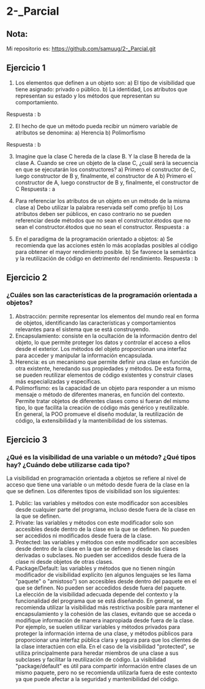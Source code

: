 # 2-_Parcial

## Nota:
Mi repositorio es: https://github.com/samuug/2-_Parcial.git


## Ejercicio 1

1) Los elementos que definen a un objeto son:
  a) El tipo de visibilidad que tiene asignado: privado o público.
  b) La identidad, Los atributos que representan su estado y los métodos que representan su
  comportamiento.

  Respuesta : b

2) El hecho de que un método pueda recibir un número variable de atributos se denomina:
  a) Herencia
  b) Polimorfismo

  Respuesta : b

3) Imagine que la clase C hereda de la clase B. Y la clase B hereda de la clase A. Cuando se cree
  un objeto de la clase C, ¿cuál será la secuencia en que se ejecutarán los constructores?
  a) Primero el constructor de C, luego constructor de B y, finalmente, el constructor de A
  b) Primero el constructor de A, luego constructor de B y, finalmente, el constructor de C
  Respuesta : a

4) Para referenciar los atributos de un objeto en un método de la misma clase
  a) Debo utilizar la palabra reservada self como prefijo
  b) Los atributos deben ser públicos, en caso contrario no se pueden referenciar desde
  métodos que no sean el constructor.étodos que no sean el constructor.étodos que no
  sean el constructor.
  Respuesta : a

5) En el paradigma de la programación orientado a objetos:
  a) Se recomienda que las acciones estén lo más acopladas posibles al código para
  obtener el mayor rendimiento posible.
  b) Se favorece la semántica y la reutilización de código en detrimento del rendimiento.
  Respuesta : b
 
## Ejercicio 2
### ¿Cuáles son las características de la programación orientada a objetos?  
1.	Abstracción: permite representar los elementos del mundo real en forma de objetos, identificando las características y comportamientos relevantes para el sistema que se está construyendo.  
2.	Encapsulamiento: consiste en la ocultación de la información dentro del objeto, lo que permite proteger los datos y controlar el acceso a ellos desde el exterior. Los métodos del objeto proporcionan una interfaz para acceder y manipular la información encapsulada.  
3.	Herencia: es un mecanismo que permite definir una clase en función de otra existente, heredando sus propiedades y métodos. De esta forma, se pueden reutilizar elementos de código existentes y construir clases más especializadas y específicas.  
4.	Polimorfismo: es la capacidad de un objeto para responder a un mismo mensaje o método de diferentes maneras, en función del contexto. Permite tratar objetos de diferentes clases como si fueran del mismo tipo, lo que facilita la creación de código más genérico y reutilizable.  
En general, la POO promueve el diseño modular, la reutilización de código, la extensibilidad y la mantenibilidad de los sistemas.  

## Ejercicio 3
### ¿Qué es la visibilidad de una variable o un método? ¿Qué tipos hay? ¿Cuándo debe utilizarse cada tipo?
La visibilidad en programación orientada a objetos se refiere al nivel de acceso que tiene una variable o un método desde fuera de la clase en la que se definen. Los diferentes tipos de visibilidad son los siguientes:  
1.	Public: las variables y métodos con este modificador son accesibles desde cualquier parte del programa, incluso desde fuera de la clase en la que se definen.  
2.	Private: las variables y métodos con este modificador solo son accesibles desde dentro de la clase en la que se definen. No pueden ser accedidos ni modificados desde fuera de la clase. 
3.	Protected: las variables y métodos con este modificador son accesibles desde dentro de la clase en la que se definen y desde las clases derivadas o subclases. No pueden ser accedidos desde fuera de la clase ni desde objetos de otras clases.  
4.	Package/Default: las variables y métodos que no tienen ningún modificador de visibilidad explícito (en algunos lenguajes se les llama "paquete" o "amistoso") son accesibles desde dentro del paquete en el que se definen. No pueden ser accedidos desde fuera del paquete.    
La elección de la visibilidad adecuada depende del contexto y la funcionalidad del programa que se está diseñando. En general, se recomienda utilizar la visibilidad más restrictiva posible para mantener el encapsulamiento y la cohesión de las clases, evitando que se acceda o modifique información de manera inapropiada desde fuera de la clase. Por ejemplo, se suelen utilizar variables y métodos privados para proteger la información interna de una clase, y métodos públicos para proporcionar una interfaz pública clara y segura para que los clientes de la clase interactúen con ella. En el caso de la visibilidad "protected", se utiliza principalmente para heredar miembros de una clase a sus subclases y facilitar la reutilización de código. La visibilidad "package/default" es útil para compartir información entre clases de un mismo paquete, pero no se recomienda utilizarla fuera de este contexto ya que puede afectar a la seguridad y mantenibilidad del código.
